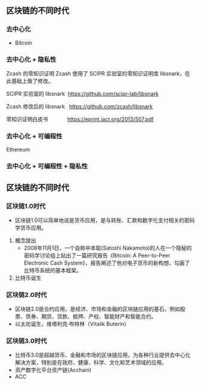 ## 区块链的不同时代
### 去中心化
- Bitcoin

### 去中心化 + 隐私性
Zcash 的零知识证明
Zcash 使用了 SCIPR 实验室的零知识证明库 libsnark，在此基础上做了修改。

SCIPR 实验室的 libsnark  https://github.com/scipr-lab/libsnark

Zcash 修改后的 libsnark   https://github.com/zcash/libsnark

零知识证明白皮书             https://eprint.iacr.org/2013/507.pdf

### 去中心化 + 可编程性
Ethereum

### 去中心化 + 可编程性 + 隐私性

## 区块链的不同时代
### 区块链1.0时代
- 区块链1.0可以简单地说是货币应用，是与转账、汇款和数字化支付相关的密码学货币应用。
1. 概念提出
    - 2008年11月1日，一个自称中本聪(Satoshi Nakamoto)的人在一个隐秘的密码学讨论组上贴出了一篇研究报告《Bitcoin: A Peer-to-Peer Electronic Cash System》，报告阐述了他对电子货币的新构想，勾画了比特币系统的基本框架。
2. 比特币诞生


### 区块链2.0时代
- 区块链2.0是合约应用，是经济、市场和金融的区块链应用的基石，例如股票、债券、期货、贷款、抵押、产权、智能财产和智能合约。
- 以太坊诞生，维塔利克·布特林（Vitalik Buterin）

### 区块链3.0时代
- 比特币3.0是超越货币、金融和市场的区块链应用，为各种行业提供去中心化解决方案，特别是在政府、健康、科学、文化和艺术领域的应用。
- 资产数字化平台资产链(Acchain)
- ACC